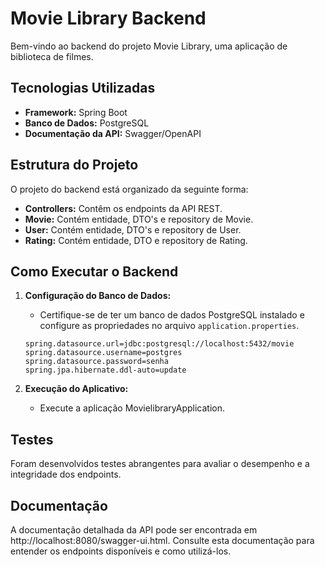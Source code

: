 # Movie Library Backend

Bem-vindo ao backend do projeto Movie Library, uma aplicação de biblioteca de filmes.

## Tecnologias Utilizadas

- **Framework:** Spring Boot
- **Banco de Dados:** PostgreSQL
- **Documentação da API:** Swagger/OpenAPI

## Estrutura do Projeto

O projeto do backend está organizado da seguinte forma:

- **Controllers:** Contêm os endpoints da API REST.
- **Movie:** Contém entidade, DTO's e repository de Movie.
- **User:** Contém entidade, DTO's e repository de User.
- **Rating:** Contém entidade, DTO e repository de Rating.

## Como Executar o Backend

1. **Configuração do Banco de Dados:**
   - Certifique-se de ter um banco de dados PostgreSQL instalado e configure as propriedades no arquivo `application.properties`.
    ```properties
    spring.datasource.url=jdbc:postgresql://localhost:5432/movie
    spring.datasource.username=postgres 
    spring.datasource.password=senha  
    spring.jpa.hibernate.ddl-auto=update
    ```

2. **Execução do Aplicativo:**
   - Execute a aplicação MovielibraryApplication.

## Testes

Foram desenvolvidos testes abrangentes para avaliar o desempenho e a integridade dos endpoints.

## Documentação

A documentação detalhada da API pode ser encontrada em http://localhost:8080/swagger-ui.html. Consulte esta documentação para entender os endpoints disponíveis e como utilizá-los.
